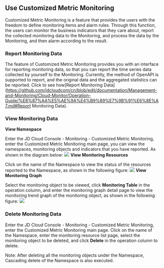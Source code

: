 ## Use Customized Metric Monitoring
Customized Metric Monitoring is a feature that provides the users with the freedom to define monitoring items and alarm rules. Through this function, the users can monitor the business indicators that they care about, report the collected monitoring data to the Monitoring, and process the data by the Monitoring, and then alarm according to the result.
### Report Monitoring Data
The feature of Customized Metric Monitoring provides you with an interface for reporting monitoring data, so that you can report the time series data collected by yourself to the Monitoring. Currently, the method of OpenAPI is supported to report, and the original data and the aggregated statistics can be reported.
Click to see how[Report Monitoring Data](https://github.com/jdcloudcom/cn/blob/edit/documentation/Management-and-Monitoring/Cloud-Monitor/Operation-Guide/%E8%87%AA%E5%AE%9A%E4%B9%89%E7%9B%91%E6%8E%A7.md#Report Monitoring Data).
### View Monitoring Data
**View Namespace**

Enter the JD Cloud Console - Monitoring - Customized Metric Monitoring, enter the Customized Metric Monitoring main page, you can view the namespaces, monitoring objects and indicators that you have reported. As shown in the diagram below:
![](https://raw.githubusercontent.com/jdcloudcom/cn/edit/image/Cloud-Monitor/1.%E5%91%BD%E5%90%8D%E7%A9%BA%E9%97%B4.png)
**View Monitoring Resources**

Click on the name of the Namespace to view the status of the resources reported to the Namespace, as shown in the following figure:
![](https://raw.githubusercontent.com/jdcloudcom/cn/edit/image/Cloud-Monitor/2.%E7%9B%91%E6%8E%A7%E5%AF%B9%E8%B1%A1%E5%88%97%E8%A1%A8.png)
**View Monitoring Graph**

Select the monitoring object to be viewed, click **Monitoring Table** in the operation column, and enter the monitoring graph detail page to view the monitoring trend graph of the monitoring object, as shown in the following figure:
![](https://raw.githubusercontent.com/jdcloudcom/cn/edit/image/Cloud-Monitor/3.%E7%9B%91%E6%8E%A7%E5%9B%BE.png)
### Delete Monitoring Data
Enter the JD Cloud Console - Monitoring - Customized Metric Monitoring, enter the Customized Metric Monitoring main page. Click on the name of the Namespace, enter the monitoring resource list page, select the monitoring object to be deleted, and click **Delete** in the operation column to delete.

Note: After deleting all the monitoring objects under the Namespace, Cascading delete of the Namespace is also executed.
